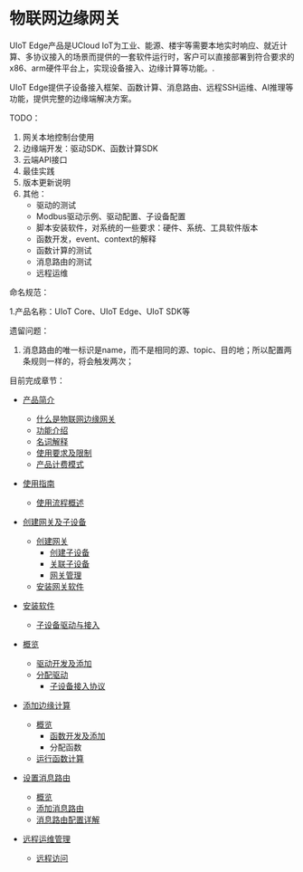 # 物联网边缘网关

UIoT Edge产品是UCloud IoT为工业、能源、楼宇等需要本地实时响应、就近计算、多协议接入的场景而提供的一套软件运行时，客户可以直接部署到符合要求的x86、arm硬件平台上，实现设备接入、边缘计算等功能。.

UIoT Edge提供子设备接入框架、函数计算、消息路由、远程SSH运维、AI推理等功能，提供完整的边缘端解决方案。

TODO：

1. 网关本地控制台使用
2. 边缘端开发：驱动SDK、函数计算SDK
3. 云端API接口
4. 最佳实践
5. 版本更新说明
6. 其他：
   - 驱动的测试
   - Modbus驱动示例、驱动配置、子设备配置
   - 脚本安装软件，对系统的一些要求：硬件、系统、工具软件版本
   - 函数开发，event、context的解释
   - 函数计算的测试
   - 消息路由的测试
   - 远程运维


命名规范：

1.产品名称：UIoT Core、UIoT Edge、UIoT SDK等

遗留问题：

1. 消息路由的唯一标识是name，而不是相同的源、topic、目的地；所以配置两条规则一样的，将会触发两次；



目前完成章节：

- [产品简介](iot/uiot-edge/产品简介)

  - [什么是物联网边缘网关](iot/uiot-edge/产品简介/什么是物联网边缘网关.md)
  - [功能介绍](iot/uiot-edge/产品简介/功能介绍.md)
  - [名词解释](iot/uiot-edge/产品简介/名词解释.md)
  - [使用要求及限制](iot/uiot-edge/产品简介/使用要求及限制.md)
  - [产品计费模式](iot/uiot-edge/产品简介/产品计费模式.md)

- [使用指南](iot/uiot-edge/产品计费模式)

  - [使用流程概述](iot/uiot-edge/使用指南/使用流程概述.md)
- [创建网关及子设备](iot/uiot-edge/使用指南/创建网关及子设备)
  
  - [创建网关](iot/uiot-edge/使用指南/创建网关及子设备/创建网关.md)
    - [创建子设备](iot/uiot-edge/使用指南/创建网关及子设备/创建子设备.md)
    - [关联子设备](iot/uiot-edge/使用指南/创建网关及子设备/关联子设备.md)
    - [网关管理](iot/uiot-edge/使用指南/创建网关及子设备/网关管理.md)
  - [安装网关软件](iot/uiot-edge/使用指南/安装网关软件) 
- [安装软件](iot/uiot-edge/使用指南/安装网关软件/安装软件.md)
  
  - [子设备驱动与接入](iot/uiot-edge/使用指南/子设备接入)
- [概览](iot/uiot-edge/使用指南/子设备接入/概览.md)
    - [驱动开发及添加](iot/uiot-edge/使用指南/子设备接入/驱动开发及添加.md)
  - [分配驱动](iot/uiot-edge/使用指南/子设备接入/分配驱动.md)
    - [子设备接入协议](iot/uiot-edge/使用指南/子设备接入/子设备接入协议.md)
- [添加边缘计算](iot/uiot-edge/使用指南/添加边缘计算)
  - [概览](iot/uiot-edge/使用指南/添加边缘计算/概览.md)
    - [函数开发及添加](iot/uiot-edge/使用指南/添加边缘计算/函数开发及添加.md)
    - 分配函数
  - [运行函数计算](iot/uiot-edge/使用指南/添加边缘计算/运行函数计算.md)

- [设置消息路由](iot/uiot-edge/使用指南/设置消息路由)
  
    - [概览](iot/uiot-edge/使用指南/设置消息路由/概览.md)
    - [添加消息路由](iot/uiot-edge/使用指南/设置消息路由/添加消息路由.md)
  - [消息路由配置详解](iot/uiot-edge/使用指南/设置消息路由/消息路由配置详解.md)
  
- [远程运维管理](iot/uiot-edge/使用指南/远程运维管理)
  
  - [远程访问](iot/uiot-edge/使用指南/远程运维管理/远程访问.md)
  

